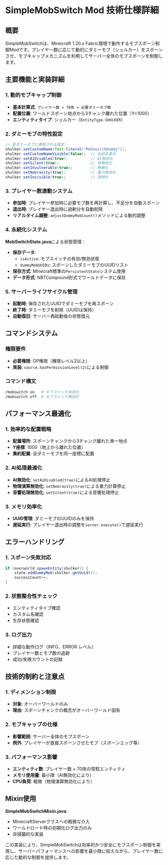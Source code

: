 # SimpleMobSwitch Mod 技術仕様詳細

## 概要

SimpleMobSwitchは、Minecraft 1.20.x Fabric環境で動作するモブスポーン制御Modです。プレイヤー数に応じて動的にダミーモブ（シュルカー）をスポーンさせ、モブキャップメカニズムを利用してサーバー全体のモブスポーンを制御します。

## 主要機能と実装詳細

### 1. 動的モブキャップ制御

- **基本計算式**: `プレイヤー数 × 70体 = 必要ダミーモブ数`
- **配置位置**: ワールドスポーン地点から3チャンク離れた位置（Y=1000）
- **エンティティタイプ**: シュルカー（`EntityType.SHULKER`）

### 2. ダミーモブの特性設定

```java
// 各ダミーモブに適用される設定
shulker.setCustomName(Text.literal("MobSwitchDummy"));
shulker.setCustomNameVisible(false);  // 名前非表示
shulker.setAiDisabled(true);          // AI無効化
shulker.setSilent(true);              // 音無効化
shulker.setInvulnerable(true);        // 無敵化
shulker.setNoGravity(true);           // 重力無効化
shulker.setInvisible(true);           // 透明化
```

### 3. プレイヤー数連動システム

- **参加時**: プレイヤー参加時に必要モブ数を再計算し、不足分を自動スポーン
- **退出時**: プレイヤー退出時に過剰分を自動削除
- **リアルタイム調整**: `adjustDummyMobCount()`メソッドによる動的調整

### 4. 永続化システム

**MobSwitchState.java**による状態管理：

- **保存データ**:
  - `isActive`: モブスイッチの有効/無効状態
  - `dummyMobUUIDs`: スポーンしたダミーモブのUUIDリスト
- **保存方式**: Minecraft標準の`PersistentState`システム使用
- **データ形式**: NBTCompound形式でワールドデータに保存

### 5. サーバーライフサイクル管理

- **起動時**: 保存されたUUIDでダミーモブを再スポーン
- **終了時**: ダミーモブを削除（UUIDは保持）
- **自動復旧**: サーバー再起動後の状態復元

## コマンドシステム

### 権限要件

- **必要権限**: OP権限（権限レベル2以上）
- **実装**: `source.hasPermissionLevel(2)`による制御

### コマンド構文

```bash
/mobswitch on   # モブスイッチ有効化
/mobswitch off  # モブスイッチ無効化
```

## パフォーマンス最適化

### 1. 効率的な配置戦略

- **配置場所**: スポーンチャンクから3チャンク離れた単一地点
- **Y座標**: 1000（地上から離れた位置）
- **集約配置**: 全ダミーモブを同一座標に配置

### 2. AI処理最適化

- **AI無効化**: `setAiDisabled(true)`によるAI処理停止
- **物理演算無効化**: `setNoGravity(true)`による重力計算停止
- **音響処理無効化**: `setSilent(true)`による音響処理停止

### 3. メモリ効率化

- **UUID管理**: ダミーモブのUUIDのみを保持
- **遅延実行**: プレイヤー退出時の調整を`server.execute()`で遅延実行

## エラーハンドリング

### 1. スポーン失敗対応

```java
if (overworld.spawnEntity(shulker)) {
    state.addDummyMob(shulker.getUuid());
    successCount++;
}
```

### 2. 状態整合性チェック

- エンティティタイプ確認
- カスタム名確認
- 生存状態確認

### 3. ログ出力

- 詳細な動作ログ（INFO、ERROR レベル）
- プレイヤー数とモブ数の追跡
- 成功/失敗カウントの記録

## 技術的制約と注意点

### 1. ディメンション制限

- **対象**: オーバーワールドのみ
- **理由**: スポーンチャンクの概念がオーバーワールド固有

### 2. モブキャップの仕様

- **影響範囲**: サーバー全体のモブスポーン
- **例外**: プレイヤーが直接スポーンさせたモブ（スポーンエッグ等）

### 3. パフォーマンス影響

- **エンティティ数**: プレイヤー数 × 70体の常駐エンティティ
- **メモリ使用量**: 最小限（AI無効化により）
- **CPU負荷**: 軽微（物理演算無効化により）

## Mixin使用

**SimpleMobSwitchMixin.java**:

- MinecraftServerクラスへの軽微な介入
- ワールドロード時の初期化ログ出力のみ
- 非侵襲的な実装

この実装により、SimpleMobSwitchは効率的かつ安全にモブスポーン制御を実現し、サーバーパフォーマンスへの影響を最小限に抑えながら、プレイヤー数に応じた動的な制御を提供します。
